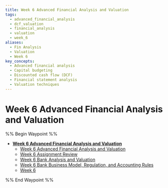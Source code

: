 ```yaml
---
title: Week 6 Advanced Financial Analysis and Valuation
tags:
  - advanced_financial_analysis
  - dcf_valuation
  - financial_analysis
  - valuation
  - week_6
aliases:
  - Fin Analysis
  - Valuation
  - Week 6
key_concepts:
  - Advanced financial analysis
  - Capital budgeting
  - Discounted cash flow (DCF)
  - Financial statement analysis
  - Valuation techniques
---
```


# Week 6 Advanced Financial Analysis and Valuation

%% Begin Waypoint %%

- **[Week 6 Advanced Financial Analysis and Valuation](.md)**
	- [Week 6 Advanced Financial Analysis and Valuation](.md)
	- [Week 6 Assignment Review](Week%206%20Assignment%20Review.md)
	- [Week 6 Bank Analysis and Valuation](Week%206%20Bank%20Analysis%20and%20Valuation.md)
	- [Week 6 Bank Business Model,    Regulation,    and Accounting Rules](Week%206%20Bank%20Business%20Model,%20%20%20%20Regulation,%20%20%20%20and%20Accounting%20Rules)
	- [Week 6](Week%206.md)

%% End Waypoint %%